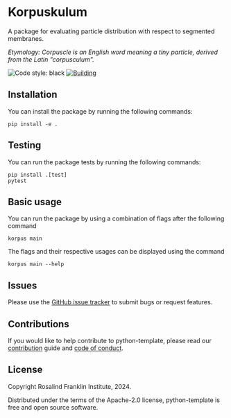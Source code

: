 # Korpuskulum

A package for evaluating particle distribution with respect to segmented membranes.

_Etymology: Corpuscle is an English word meaning a tiny particle, derived from the Latin "corpusculum"._


![Code style: black](https://img.shields.io/badge/code%20style-black-000000.svg)
[![Building](https://github.com/rosalindfranklininstitute/korpuskulum/actions/workflows/python-package.yml/badge.svg)](https://github.com/rosalindfranklininstitute/korpuskulum/actions/workflows/python-package.yml)

## Installation

You can install the package by running the following commands:

```
pip install -e .
```

## Testing

You can run the package tests by running the following commands:

```
pip install .[test]
pytest
```

## Basic usage

You can run the package by using a combination of flags after the following command
```
korpus main
```
The flags and their respective usages can be displayed using the command
```
korpus main --help
```


## Issues

Please use the [GitHub issue tracker](https://github.com/rosalindfranklininstitute/korpuskulum/issues) to submit bugs or request features.

## Contributions

If you would like to help contribute to python-template, please read our [contribution](CONTRIBUTING.md) guide and [code of conduct](CODE_OF_CONDUCT.md).

## License

Copyright Rosalind Franklin Institute, 2024.

Distributed under the terms of the Apache-2.0 license, python-template is free and open source software.
